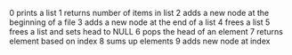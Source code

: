 0 prints a list
1 returns number of items in list
2 adds a new node at the beginning of a file
3 adds a new node at the end of a list
4 frees a list
5 frees a list and sets head to NULL
6 pops the head of an element
7 returns element based on index
8 sums up elements
9 adds new node at index